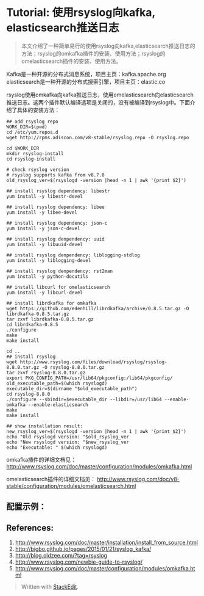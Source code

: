 # Tutorial: 使用rsyslog向kafka, elasticsearch推送日志

> 本文介绍了一种简单易行的使用rsyslog向kafka,elasticsearch推送日志的方法；rsyslog的omkafka插件的安装、使用方法；rsyslog的omelasticsearch插件的安装、使用方法。

Kafka是一种开源的分布式消息系统，项目主页：kafka.apache.org
elasticsearch是一种开源的分布式搜索引擎，项目主页：elastic.co

rsyslog使用omkafka向kafka推送日志，使用omelasticsearch向elasticsearch推送日志。这两个插件默认编译选项是关闭的，没有被编译到rsyslog中。下面介绍了具体的安装方法：

```
## add rsyslog repo
WORK_DIR=$(pwd)
cd /etc/yum.repos.d
wget http://rpms.adiscon.com/v8-stable/rsyslog.repo -O rsyslog.repo

cd $WORK_DIR
mkdir rsyslog-install
cd rsyslog-install

# check rsyslog version
# rsyslog supports kafka from v8.7.0
old_rsyslog_ver=$(rsyslogd -version |head -n 1 | awk '{print $2}')

## install rsyslog dependency: libestr
yum install -y libestr-devel

## install rsyslog dependency: libee
yum install -y libee-devel

## install rsyslog dependency: json-c
yum install -y json-c-devel

## install rsyslog denpendency: uuid
yum install -y libuuid-devel

## install rsyslog denpendency: liblogging-stdlog
yum install -y liblogging-devel

## install rsyslog denpendency: rst2man
yum install -y python-docutils

## install libcurl for omelasticsearch
yum install -y libcurl-devel

## install librdkafka for omkafka
wget https://github.com/edenhill/librdkafka/archive/0.8.5.tar.gz -O librdkafka-0.8.5.tar.gz
tar zxvf librdkafka-0.8.5.tar.gz
cd librdkafka-0.8.5
./configure
make
make install

cd ..
## install rsyslog
wget http://www.rsyslog.com/files/download/rsyslog/rsyslog-8.8.0.tar.gz -O rsyslog-8.8.0.tar.gz
tar zxvf rsyslog-8.8.0.tar.gz
export PKG_CONFIG_PATH=/usr/lib64/pkgconfig:/lib64/pkgconfig/
old_executable_path=$(which rsyslogd)
executable_dir=$(dirname "$old_executable_path")
cd rsyslog-8.8.0
./configure --sbindir=$executable_dir --libdir=/usr/lib64 --enable-omkafka --enable-elasticsearch
make
make install

## show installation result:
new_rsyslog_ver=$(rsyslogd -version |head -n 1 | awk '{print $2}')
echo "Old rsyslogd version: "$old_rsyslog_ver
echo "New rsyslogd version: "$new_rsyslog_ver
echo "Executable: " $(which rsyslogd)

```

omkafka插件的详细文档见：
http://www.rsyslog.com/doc/master/configuration/modules/omkafka.html

omelasticsearch插件的详细文档见：
http://www.rsyslog.com/doc/v8-stable/configuration/modules/omelasticsearch.html

## 配置示例：


## References:
1.	http://www.rsyslog.com/doc/master/installation/install_from_source.html
2.	http://bigbo.github.io/pages/2015/01/21/syslog_kafka/
3.	http://blog.oldzee.com/?tag=rsyslog
4.	http://www.rsyslog.com/newbie-guide-to-rsyslog/
5.	http://www.rsyslog.com/doc/master/configuration/modules/omkafka.html


> Written with [StackEdit](https://stackedit.io/).